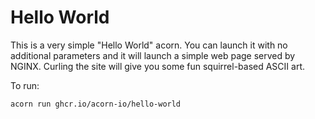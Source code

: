 # Hello World

This is a very simple "Hello World" acorn. You can launch it with no additional parameters and it will launch a simple web page served by NGINX. Curling the site will give you some fun squirrel-based ASCII art.


To run:
```
acorn run ghcr.io/acorn-io/hello-world
```

